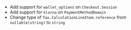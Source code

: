 * Add support for `wallet_options` on `Checkout.Session`
* Add support for `klarna` on `PaymentMethodDomain`
* Change type of `Tax.CalculationLineItem.reference` from `nullable(string)` to `string`